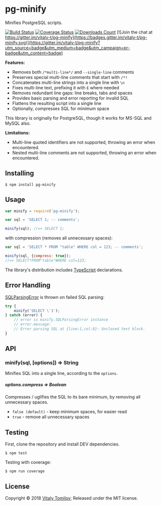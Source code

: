 pg-minify
=========

Minifies PostgreSQL scripts.

[![Build Status](https://travis-ci.org/vitaly-t/pg-minify.svg?branch=master)](https://travis-ci.org/vitaly-t/pg-minify)
[![Coverage Status](https://coveralls.io/repos/vitaly-t/pg-minify/badge.svg?branch=master)](https://coveralls.io/r/vitaly-t/pg-minify?branch=master)
[![Downloads Count](http://img.shields.io/npm/dm/pg-minify.svg)](https://www.npmjs.com/package/pg-minify)
[![Join the chat at https://gitter.im/vitaly-t/pg-minify](https://badges.gitter.im/vitaly-t/pg-minify.svg)](https://gitter.im/vitaly-t/pg-minify?utm_source=badge&utm_medium=badge&utm_campaign=pr-badge&utm_content=badge)

**Features:**

* Removes both `/*multi-line*/` and `--single-line` comments
* Preserves special multi-line comments that start with `/*!`
* Concatenates multi-line strings into a single line with `\n`
* Fixes multi-line text, prefixing it with `E` where needed
* Removes redundant line gaps: line breaks, tabs and spaces
* Provides basic parsing and error reporting for invalid SQL
* Flattens the resulting script into a single line
* Optionally, compresses SQL for minimum space 

This library is originally for PostgreSQL, though it works for MS-SQL and MySQL also.

**Limitations:**

* Multi-line quoted identifiers are not supported, throwing an error when encountered.
* Nested multi-line comments are not supported, throwing an error when encountered.

## Installing

```
$ npm install pg-minify
```

## Usage

```js
var minify = require('pg-minify');

var sql = 'SELECT 1; -- comments';

minify(sql); //=> SELECT 1;
```

with compression (removes all unnecessary spaces):

```js
var sql = 'SELECT * FROM "table" WHERE col = 123; -- comments';

minify(sql, {compress: true});
//=> SELECT*FROM"table"WHERE col=123;
```

The library's distribution includes [TypeScript] declarations.

## Error Handling

[SQLParsingError] is thrown on failed SQL parsing:

```js
try {
    minify('SELECT \'1');
} catch (error) {
    // error is minify.SQLParsingError instance
    // error.message:
    // Error parsing SQL at {line:1,col:8}: Unclosed text block.
}
```

## API

### minify(sql, [options]) ⇒ String

Minifies SQL into a single line, according to the `options`.

##### options.compress ⇒ Boolean

Compresses / uglifies the SQL to its bare minimum, by removing all unnecessary spaces.

* `false (default)` - keep minimum spaces, for easier read
* `true` - remove all unnecessary spaces 

## Testing

First, clone the repository and install DEV dependencies.

```
$ npm test
```

Testing with coverage:
```
$ npm run coverage
```

## License

Copyright © 2018 [Vitaly Tomilov](https://github.com/vitaly-t);
Released under the MIT license.

[SQLParsingError]:https://github.com/vitaly-t/pg-minify/blob/master/lib/error.js#L24
[TypeScript]:https://github.com/vitaly-t/pg-minify/tree/master/typescript
